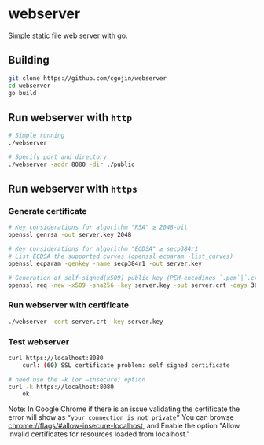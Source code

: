 # webserver

Simple static file web server with go.

## Building

```sh
git clone https://github.com/cgojin/webserver
cd webserver
go build
```

## Run webserver with ``http``

```sh
# Simple running
./webserver

# Specify port and directory
./webserver -addr 8080 -dir ./public
```

## Run webserver with ``https``

### Generate certificate

```sh
# Key considerations for algorithm "RSA" ≥ 2048-bit
openssl genrsa -out server.key 2048

# Key considerations for algorithm "ECDSA" ≥ secp384r1
# List ECDSA the supported curves (openssl ecparam -list_curves)
openssl ecparam -genkey -name secp384r1 -out server.key

# Generation of self-signed(x509) public key (PEM-encodings `.pem`|`.crt`) based on the private (`.key`)
openssl req -new -x509 -sha256 -key server.key -out server.crt -days 3650
```

### Run webserver with certificate

```sh
./webserver -cert server.crt -key server.key
```

### Test webserver

```sh
curl https://localhost:8080
    curl: (60) SSL certificate problem: self signed certificate

# need use the -k (or –insecure) option
curl -k https://localhost:8080
    ok
```

Note: In Google Chrome if there is an issue validating the certificate the error will show as ```“your connection is not private”```
You can browse [chrome://flags/#allow-insecure-localhost](chrome://flags/#allow-insecure-localhost), and Enable the option "Allow invalid certificates for resources loaded from localhost."
